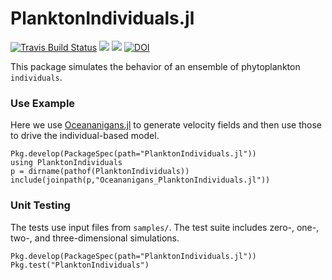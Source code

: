# PlanktonIndividuals.jl

[![Travis Build Status](https://travis-ci.org/zhenwu0728/PlanktonIndividuals.svg?branch=master)](https://travis-ci.org/zhenwu0728/PlanktonIndividuals)
[![](https://img.shields.io/badge/docs-stable-blue.svg)](https://zhenwu0728.github.io/PlanktonIndividuals/stable)
[![](https://img.shields.io/badge/docs-dev-blue.svg)](https://zhenwu0728.github.io/PlanktonIndividuals/dev)
[![DOI](https://zenodo.org/badge/178023615.svg)](https://zenodo.org/badge/latestdoi/178023615)

This package simulates the behavior of an ensemble of phytoplankton `individuals`.

### Use Example

Here we use [Oceananigans.jl](https://github.com/climate-machine/Oceananigans.jl) to generate velocity fields and then use those to drive the individual-based model.

```
Pkg.develop(PackageSpec(path="PlanktonIndividuals.jl"))
using PlanktonIndividuals
p = dirname(pathof(PlanktonIndividuals))
include(joinpath(p,"Oceananigans_PlanktonIndividuals.jl"))
```

### Unit Testing
The tests use input files from `samples/`. The test suite includes zero-, one-, two-, and three-dimensional simulations.

```
Pkg.develop(PackageSpec(path="PlanktonIndividuals.jl"))
Pkg.test("PlanktonIndividuals")
```



